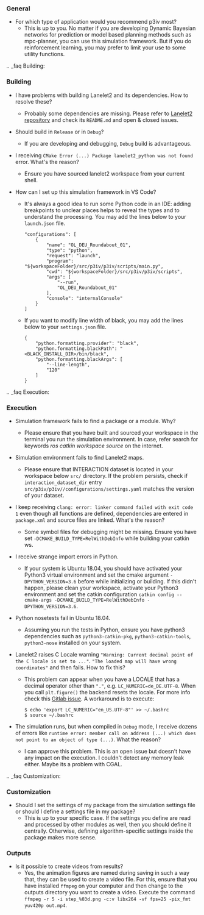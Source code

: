 ### General

 * For which type of application would you recommend p3iv most?
   * This is up to you. No matter if you are developing Dynamic Bayesian networks for prediction or model based planning methods such as mpc-planner, you can use this simulation framework. But if you do reinforcement learning, you may prefer to limit your use to some utility functions.

.. _faq Building:

### Building

 * I have problems with building Lanelet2 and its dependencies. How to resolve these?
   * Probably some dependencies are missing. Please refer to [Lanelet2 repository](https://github.com/fzi-forschungszentrum-informatik/Lanelet2) and check its `README.md` and open & closed issues.

 * Should build in `Release` or in `Debug`?
   * If you are developing and debugging, `Debug` build is advantageous.

 * I receiving ``CMake Error (...) Package lanelet2_python was not found`` error. What's the reason?
   * Ensure you have sourced lanelet2 workspace from your current shell.

 * How can I set up this simulation framework in VS Code?
    * It's always a good idea to run some Python code in an IDE: adding breakpoints to unclear places helps to reveal the types and to understand the processing. You may add the lines below to your `launch.json` file.
        ```
        "configurations": [
            {
                "name": "OL_DEU_Roundabout_01",
                "type": "python",
                "request": "launch",
                "program": "${workspaceFolder}/src/p3iv/p3iv/scripts/main.py",
                "cwd": "${workspaceFolder}/src/p3iv/p3iv/scripts",
                "args": [
                    "--run",
                    "OL_DEU_Roundabout_01"
                ],
                "console": "internalConsole"
            }
        ]
        ```
    * If you want to modify line width of black, you may add the lines below to your `settings.json` file.
        ```
        {
            "python.formatting.provider": "black",
            "python.formatting.blackPath": "<BLACK_INSTALL_DIR>/bin/black",
            "python.formatting.blackArgs": [
                "--line-length",
                "120"
            ]
        }
        ```

.. _faq Execution:

### Execution

 * Simulation framework fails to find a package or a module. Why?
   * Please ensure that you have built and sourced your workspace in the terminal you run the simulation environment. In case, refer search for keywords _ros catkin workspace source_ on the internet.

 * Simulation environment fails to find Lanelet2 maps.
   * Please ensure that INTERACTION dataset is located in your workspace below `src/` directory. If the problem persists, check if `interaction_dataset_dir` entry `src/p3iv/p3iv//configurations/settings.yaml` matches the version of your dataset.

 * I keep receiving ``clang: error: linker command failed with exit code 1`` even though all functions are defined, dependencies are entered in ``package.xml`` and source files are linked. What's the reason?
   * Some symbol files for debugging might be missing. Ensure you have set ``-DCMAKE_BUILD_TYPE=RelWithDebInfo`` while building your catkin ws.

 * I receive strange import errors in Python.
   * If your system is Ubuntu 18.04, you should have activated your Python3 virtual environment and set the cmake argument ``-DPYTHON_VERSION=3.6`` before while initializing or building. If this didn't happen, please clean your workspace, activate your Python3 environment and set the catkin configuration ``catkin config --cmake-args -DCMAKE_BUILD_TYPE=RelWithDebInfo -DPYTHON_VERSION=3.6``.

 * Python nosetests fail in Ubuntu 18.04.
   * Assuming you run the tests in Python, ensure you have python3 dependencies such as ``python3-catkin-pkg``, ``python3-catkin-tools``, ``python3-nose`` installed on your system.

 * Lanelet2 raises C Locale warning ``"Warning: Current decimal point of the C locale is set to ..."``. ``"The loaded map will have wrong coordinates"`` and then fails. How to fix this?
   * This problem can appear when you have a LOCALE that has a decimal operator other than ``"."``, e.g. ``LC_NUMERIC=de_DE.UTF-8``. When you call ``plt.figure()`` the backend resets the locale. For more info check this [Gitlab issue](https://github.com/matplotlib/matplotlib/issues/6706). A workaround is to execute:
        ```
        $ echo 'export LC_NUMERIC="en_US.UTF-8"' >> ~/.bashrc
        $ source ~/.bashrc
        ```
 * The simulation runs, but when compiled in ``Debug`` mode, I receive dozens of errors like ``runtime error: member call on address (...) which does not point to an object of type (...)``. What the reason?
   * I can approve this problem. This is an open issue but doesn't have any impact on the execution. I couldn't detect any memory leak either. Maybe its a problem with CGAL.

.. _faq Customization:

### Customization

 * Should I set the settings of my package from the simulation settings file or should I define a settings file in my package?
   * This is up to your specific case. If the settings you define are read and processed by other modules as well, then you should define it centrally. Otherwise, defining algorithm-specific settings inside the package makes more sense.

### Outputs
* Is it possible to create videos from results?
  * Yes, the animation figures are named during saving in such a way that, they can be used to create a video file. For this, ensure that you have installed `ffmpeg` on your computer and then change to the outputs directory you want to create a video. Execute the command `ffmpeg -r 5 -i step_%03d.png -c:v libx264 -vf fps=25 -pix_fmt yuv420p out.mp4`.